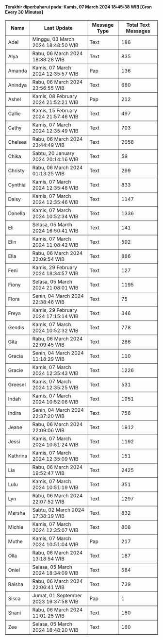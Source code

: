 #### Terakhir diperbaharui pada: Kamis, 07 March 2024 18:45:38 WIB [Cron Every 30 Minutes]

<table border='1'><tr><th>Nama</th><th>Last Update</th><th>Message Type</th><th>Total Text Messages</th></tr><tr><td>Adel</td><td>Minggu, 03 March 2024 18:48:50 WIB</td><td>Text</td><td>186</td></tr><tr><td>Alya</td><td>Rabu, 06 March 2024 18:38:28 WIB</td><td>Text</td><td>835</td></tr><tr><td>Amanda</td><td>Kamis, 07 March 2024 12:35:57 WIB</td><td>Pap</td><td>136</td></tr><tr><td>Anindya</td><td>Rabu, 06 March 2024 23:56:55 WIB</td><td>Text</td><td>680</td></tr><tr><td>Ashel</td><td>Kamis, 08 February 2024 21:52:21 WIB</td><td>Pap</td><td>212</td></tr><tr><td>Callie</td><td>Kamis, 15 February 2024 21:57:46 WIB</td><td>Text</td><td>497</td></tr><tr><td>Cathy</td><td>Kamis, 07 March 2024 12:35:49 WIB</td><td>Text</td><td>703</td></tr><tr><td>Chelsea</td><td>Rabu, 06 March 2024 23:44:49 WIB</td><td>Text</td><td>2058</td></tr><tr><td>Chika</td><td>Sabtu, 20 January 2024 20:14:16 WIB</td><td>Text</td><td>59</td></tr><tr><td>Christy</td><td>Rabu, 06 March 2024 01:13:25 WIB</td><td>Text</td><td>299</td></tr><tr><td>Cynthia</td><td>Kamis, 07 March 2024 12:35:48 WIB</td><td>Text</td><td>833</td></tr><tr><td>Daisy</td><td>Kamis, 07 March 2024 12:35:46 WIB</td><td>Text</td><td>1147</td></tr><tr><td>Danella</td><td>Kamis, 07 March 2024 10:52:34 WIB</td><td>Text</td><td>1336</td></tr><tr><td>Eli</td><td>Selasa, 05 March 2024 16:50:41 WIB</td><td>Text</td><td>141</td></tr><tr><td>Elin</td><td>Kamis, 07 March 2024 11:08:42 WIB</td><td>Text</td><td>592</td></tr><tr><td>Ella</td><td>Rabu, 06 March 2024 22:09:54 WIB</td><td>Text</td><td>886</td></tr><tr><td>Feni</td><td>Kamis, 29 February 2024 18:34:57 WIB</td><td>Text</td><td>127</td></tr><tr><td>Fiony</td><td>Selasa, 05 March 2024 21:08:01 WIB</td><td>Text</td><td>1195</td></tr><tr><td>Flora</td><td>Senin, 04 March 2024 22:38:46 WIB</td><td>Text</td><td>75</td></tr><tr><td>Freya</td><td>Kamis, 29 February 2024 17:15:14 WIB</td><td>Text</td><td>346</td></tr><tr><td>Gendis</td><td>Kamis, 07 March 2024 10:52:32 WIB</td><td>Text</td><td>778</td></tr><tr><td>Gita</td><td>Rabu, 06 March 2024 22:09:45 WIB</td><td>Text</td><td>286</td></tr><tr><td>Gracia</td><td>Senin, 04 March 2024 11:18:29 WIB</td><td>Text</td><td>110</td></tr><tr><td>Gracie</td><td>Kamis, 07 March 2024 12:35:43 WIB</td><td>Text</td><td>1226</td></tr><tr><td>Greesel</td><td>Kamis, 07 March 2024 12:35:25 WIB</td><td>Text</td><td>531</td></tr><tr><td>Indah</td><td>Kamis, 07 March 2024 10:52:06 WIB</td><td>Text</td><td>1951</td></tr><tr><td>Indira</td><td>Senin, 04 March 2024 22:37:20 WIB</td><td>Text</td><td>756</td></tr><tr><td>Jeane</td><td>Rabu, 06 March 2024 22:09:06 WIB</td><td>Text</td><td>1912</td></tr><tr><td>Jessi</td><td>Kamis, 07 March 2024 10:51:24 WIB</td><td>Text</td><td>1192</td></tr><tr><td>Kathrina</td><td>Kamis, 07 March 2024 12:35:09 WIB</td><td>Text</td><td>151</td></tr><tr><td>Lia</td><td>Rabu, 06 March 2024 19:52:47 WIB</td><td>Text</td><td>2425</td></tr><tr><td>Lulu</td><td>Kamis, 07 March 2024 10:51:19 WIB</td><td>Text</td><td>351</td></tr><tr><td>Lyn</td><td>Rabu, 06 March 2024 22:07:52 WIB</td><td>Text</td><td>1297</td></tr><tr><td>Marsha</td><td>Sabtu, 02 March 2024 17:38:19 WIB</td><td>Text</td><td>832</td></tr><tr><td>Michie</td><td>Kamis, 07 March 2024 12:35:07 WIB</td><td>Text</td><td>808</td></tr><tr><td>Muthe</td><td>Kamis, 07 March 2024 10:51:04 WIB</td><td>Pap</td><td>217</td></tr><tr><td>Olla</td><td>Rabu, 06 March 2024 13:18:54 WIB</td><td>Text</td><td>187</td></tr><tr><td>Oniel</td><td>Selasa, 05 March 2024 18:34:09 WIB</td><td>Text</td><td>584</td></tr><tr><td>Raisha</td><td>Rabu, 06 March 2024 22:06:41 WIB</td><td>Text</td><td>739</td></tr><tr><td>Sisca</td><td>Jumat, 01 September 2023 16:37:58 WIB</td><td>Pap</td><td>1</td></tr><tr><td>Shani</td><td>Rabu, 06 March 2024 11:01:25 WIB</td><td>Text</td><td>180</td></tr><tr><td>Zee</td><td>Selasa, 05 March 2024 16:48:20 WIB</td><td>Text</td><td>160</td></tr></table>
